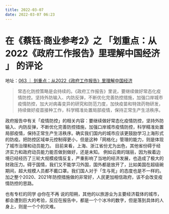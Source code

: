 ```yaml
---
title: 2022-03-07
date: 2022-03-07 06:23
---
```


# 在《蔡钰·商业参考2》之 「划重点：从2022《政府工作报告》里理解中国经济 」 的评论

地址：[063 ｜ 划重点：从2022《政府工作报告》里理解中国经济](https://dedao.cn/course/article?id=bqzNakylrn9WVaZP03J7DOop10vZwL)

> 常态化防控策略是会持续的。《政府工作报告》里说，要继续做好常态化疫情防控。坚持外防输入、内防反弹，不断优化完善防控措施，加强口岸城市疫情防控，加大对病毒变异的研究和防范力度，加快疫苗和特效药物研发，持续做好疫苗接种工作，科学精准处置局部疫情，保持正常生产生活秩序。

政府报告中有关「疫情防控」的相关内容：要继续做好常态化疫情防控，坚持外防输入、内防反弹，不断优化完善防控措施，加强口岸城市疫情防控，科学精准处置局部疫情，保持正常生产生活秩序。确实我们国内的城市应该更鼓励学习上海形式的防疫。把防控区域单元控制得更小，但是这种「网格化」管理的能力，则是体现了城市治理和动员能力。 目前来看，上海、浙江省份尤为出色，其他省份碍于经济实力和政府动员能力能否做到做好，还是未知。
例如云南的瑞丽，因为挨着边境已经经历了三轮大规模疫情反复，严重影响了当地的经济发展，也造成了极大的财政压力。碍于国情，我们又不能学习外国，国外都是放开了，比如美国在超级碗期间，超大规模人员都不戴口罩。我们国人对于「生与死」的态度也是不一样的。加之整个2020、2021年防控措施做的非常好，人民更加相信政府，该不会改变疫情防控的思路。

也有专栏的同学 @你在不再 说的阳朔，其他的以旅游业为主要经济载体的城市，都会遭到巨大的考验，反应在报告中，都是一个个冰冷的数字，但是落到具体的人身上，则是一个个的灾难。
